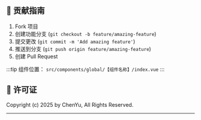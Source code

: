 ## 🤝 贡献指南

1. Fork 项目
2. 创建功能分支 (`git checkout -b feature/amazing-feature`)
3. 提交更改 (`git commit -m 'Add amazing feature'`)
4. 推送到分支 (`git push origin feature/amazing-feature`)
5. 创建 Pull Request


:::tip 组件位置： `src/components/global/【组件名称】/index.vue`
:::


## 📄 许可证

Copyright (c) 2025 by ChenYu, All Rights Reserved.

---
